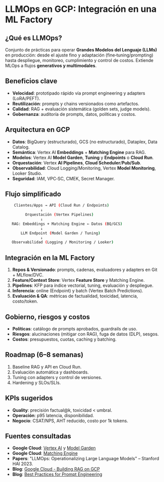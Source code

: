 # LLMOps en GCP: Integración en una ML Factory

## ¿Qué es LLMOps?
Conjunto de prácticas para operar **Grandes Modelos del Lenguaje (LLMs)** en producción: desde el ajuste fino y adaptación (fine‑tuning/prompting) hasta despliegue, monitoreo, cumplimiento y control de costos. Extiende MLOps a flujos **generativos y multimodales**.

## Beneficios clave
- **Velocidad**: prototipado rápido vía prompt engineering y adapters (LoRA/PEFT).
- **Reutilización**: prompts y chains versionados como artefactos.
- **Calidad**: RAG + evaluación sistemática (golden sets, judge models).
- **Gobernanza**: auditoría de prompts, datos, políticas y costos.

## Arquitectura en GCP
- **Datos**: BigQuery (estructurado), GCS (no estructurado), Dataplex, Data Catalog.
- **Semántica**: Vertex AI **Embeddings** + **Matching Engine** para RAG.
- **Modelos**: Vertex AI **Model Garden**, **Tuning** y **Endpoints** o **Cloud Run**.
- **Orquestación**: Vertex **AI Pipelines**, **Cloud Scheduler**/**Pub/Sub**.
- **Observabilidad**: Cloud Logging/Monitoring, Vertex **Model Monitoring**, Looker Studio.
- **Seguridad**: IAM, VPC‑SC, CMEK, Secret Manager.

## Flujo simplificado
```bash
    Clientes/Apps → API (Cloud Run / Endpoints)
                ↓
         Orquestación (Vertex Pipelines)
                ↓
   RAG: Embeddings + Matching Engine ← Datos (BQ/GCS)
                ↓
       LLM Endpoint (Model Garden / Tuning)
                ↓
   Observabilidad (Logging / Monitoring / Looker)

```

## Integración en la ML Factory
1. **Repos & Versionado**: prompts, cadenas, evaluadores y adapters en Git + MLflow/DVC.
2. **Feature/Context Store**: Vertex **Feature Store** y Matching Engine.
3. **Pipelines**: KFP para índice vectorial, tuning, evaluación y despliegue.
4. **Inferencia**: online (Endpoint) y batch (Vertex Batch Predictions).
5. **Evaluación & QA**: métricas de factualidad, toxicidad, latencia, costo/token.

## Gobierno, riesgos y costos
- **Políticas**: catálogo de prompts aprobados, guardrails de uso.
- **Riesgos**: alucinaciones (mitigar con RAG), fuga de datos (DLP), sesgos.
- **Costos**: presupuestos, cuotas, caching y batching.

## Roadmap (6–8 semanas)
1. Baseline RAG y API en Cloud Run.
2. Evaluación automática y dashboards.
3. Tuning con adapters y control de versiones.
4. Hardening y SLOs/SLIs.

## KPIs sugeridos
- **Quality**: precisión factual@k, toxicidad < umbral.
- **Operación**: p95 latencia, disponibilidad.
- **Negocio**: CSAT/NPS, AHT reducido, costo por 1k tokens.

## Fuentes consultadas
- **Google Cloud**: [Vertex AI](https://cloud.google.com/vertex-ai) y [Model Garden](https://cloud.google.com/model-garden)
- **Google Cloud**: [Matching Engine](https://cloud.google.com/vertex-ai/docs/matching-engine/overview)
- **Papers**: "LLMOps: Operationalizing Large Language Models" – Stanford HAI 2023.
- **Blog**: [Google Cloud - Building RAG on GCP](https://developers.googleblog.com/es/vertex-ai-rag-engine-a-developers-tool)
- **Blog**: [Best Practices for Prompt Engineering](https://cloud.google.com/discover/what-is-prompt-engineering)
